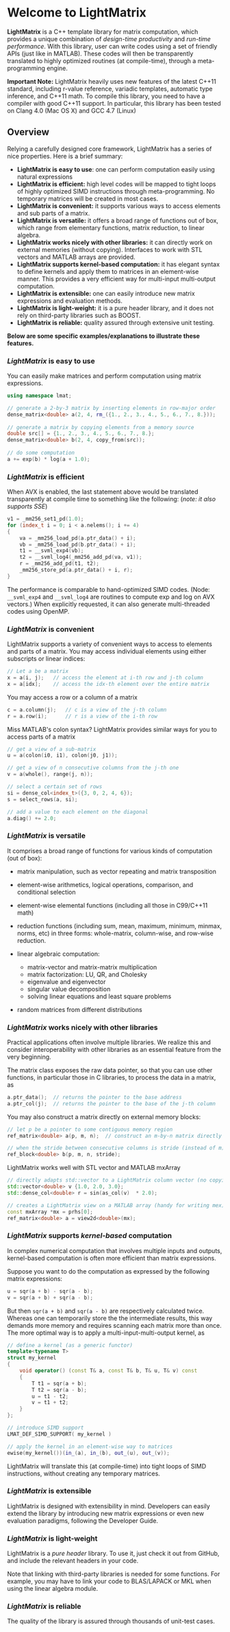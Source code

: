 # Welcome to LightMatrix

**LightMatrix** is a C++ template library for matrix computation, which provides a unique combination of *design-time productivity* and *run-time performance*.
With this library, user can write codes using a set of friendly APIs (just like in MATLAB). These codes will then be transparently translated to highly optimized routines (at compile-time), through a meta-programming engine. 

**Important Note:** LightMatrix heavily uses new features of the latest C++11 standard, including r-value reference, variadic templates, automatic type inference, and C++11 math. To compile this library, you need to have a compiler with good C++11 support. In particular, this library has been tested on Clang 4.0 (Mac OS X) and GCC 4.7 (Linux)


## Overview

Relying a carefully designed core framework, LightMatrix has a series of nice properties. Here is a brief summary:

 - **LightMatrix is easy to use**: one can perform computation easily using natural expressions
 - **LightMatrix is efficient:** high level codes will be mapped to tight loops of highly optimized SIMD instructions through meta-programming. No temporary matrices will be created in most cases.
 - **LightMatrix is convenient:** it supports various ways to access elements and sub parts of a matrix.
 - **LightMatrix is versatile:** it offers a broad range of functions out of box, which range from elementary functions, matrix reduction, to linear algebra.
 - **LightMatrix works nicely with other libraries:** it can directly work on external memories (without copying). Interfaces to work with STL vectors and MATLAB arrays are provided.
 - **LightMatrix supports kernel-based computation:** it has elegant syntax to define kernels and apply them to matrices in an element-wise manner. This provides a very efficient way for multi-input multi-output computation.
 - **LightMatrix is extensible:** one can easily introduce new matrix expressions and evaluation methods.
 - **LightMatrix is light-weight:** it is a pure header library, and it does not rely on third-party libraries such as BOOST.
 - **LightMatrix is reliable:** quality assured through extensive unit testing.
	
**Below are some specific examples/explanations to illustrate these features.**

### *LightMatrix* is easy to use

You can easily make matrices and perform computation using matrix expressions.

```c++	
using namespace lmat;

// generate a 2-by-3 matrix by inserting elements in row-major order
dense_matrix<double> a(2, 4, rm_({1., 2., 3., 4., 5., 6., 7., 8.}));
	
// generate a matrix by copying elements from a memory source 
double src[] = {1., 2., 3., 4., 5., 6., 7., 8.};
dense_matrix<double> b(2, 4, copy_from(src));
	
// do some computation
a += exp(b) * log(a + 1.0);
```

### *LightMatrix* is efficient

When AVX is enabled, the last statement above would be translated transparently at compile time to something like the following: (*note: it also supports SSE*)

``` c++
v1 = _mm256_set1_pd(1.0);
for (index_t i = 0; i < a.nelems(); i += 4) 
{
	va = _mm256_load_pd(a.ptr_data() + i);
	vb = _mm256_load_pd(b.ptr_data() + i);
	t1 = __svml_exp4(vb);
	t2 = __svml_log4(_mm256_add_pd(va, v1));
	r = _mm256_add_pd(t1, t2);
	_mm256_store_pd(a.ptr_data() + i, r); 
}
```

The performance is comparable to hand-optimized SIMD codes. (Node: ``__svml_exp4`` and ``__svml_log4`` are routines to compute exp and log on AVX vectors.)
When explicitly requested, it can also generate multi-threaded codes using OpenMP.


### *LightMatrix* is convenient 

LightMatrix supports a variety of convenient ways to access to elements and parts of a matrix. You may access individual elements using either subscripts or linear indices:
	
```c++
// Let a be a matrix 
x = a(i, j);   // access the element at i-th row and j-th column
x = a[idx];    // access the idx-th element over the entire matrix
```
		
You may access a row or a column of a matrix
	
```c++	
c = a.column(j);   // c is a view of the j-th column
r = a.row(i);      // r is a view of the i-th row
```
		
Miss MATLAB's colon syntax? LightMatrix provides similar ways for you to access parts of a matrix
		
```c++	
// get a view of a sub-matrix
u = a(colon(i0, i1), colon(j0, j1));  

// get a view of n consecutive columns from the j-th one
v = a(whole(), range(j, n)); 

// select a certain set of rows
si = dense_col<index_t>({3, 0, 2, 4, 6});
s = select_rows(a, si);

// add a value to each element on the diagonal
a.diag() += 2.0;
```

### *LightMatrix* is versatile

It comprises a broad range of functions for various kinds of computation (out of box):
	
- matrix manipulation, such as vector repeating and matrix transposition
- element-wise arithmetics, logical operations, comparison, and conditional selection
- element-wise elemental functions (including all those in C99/C++11 math)
- reduction functions (including sum, mean, maximum, minimum, minmax, norms, etc) in three forms: whole-matrix, column-wise, and row-wise reduction.
- linear algebraic computation:
	
	+ matrix-vector and matrix-matrix multiplication
	+ matrix factorization: LU, QR, and Cholesky
	+ eigenvalue and eigenvector 
	+ singular value decomposition
	+ solving linear equations and least square problems
	
- random matrices from different distributions

### *LightMatrix* works nicely with other libraries

Practical applications often involve multiple libraries. We realize this and consider interoperability with other libraries as an essential feature from the very beginning. 
	
The matrix class exposes the raw data pointer, so that you can use other functions, in particular those in C libraries, to process the data in a matrix, as
	
```c++	
a.ptr_data();  // returns the pointer to the base address
a.ptr_col(j);  // returns the pointer to the base of the j-th column
```		

You may also construct a matrix directly on external memory blocks:
	
```c++	
// let p be a pointer to some contiguous memory region
ref_matrix<double> a(p, m, n);  // construct an m-by-n matrix directly on p

// when the stride between consecutive columns is stride (instead of m)
ref_block<double> b(p, m, n, stride); 
```
		
LightMatrix works well with STL vector and MATLAB mxArray
	
```c++	
// directly adapts std::vector to a LightMatrix column vector (no copying)
std::vector<double> v {1.0, 2.0, 3.0};
std::dense_col<double> r = sin(as_col(v)  * 2.0);

// creates a LightMatrix view on a MATLAB array (handy for writing mex)
const mxArray *mx = prhs[0];
ref_matrix<double> a = view2d<double>(mx);
```

### *LightMatrix* supports *kernel-based* computation

In complex numerical computation that involves multiple inputs and outputs, kernel-based computation is often more efficient than matrix expressions.
	
Suppose you want to do the computation as expressed by the following matrix expressions:
	
```c++	
u = sqr(a + b) - sqr(a - b); 
v = sqr(a + b) + sqr(a - b); 
```
		
But then ``sqr(a + b)`` and ``sqr(a - b)`` are respectively calculated twice. Whereas one can temporarily store the the intermediate results, this way demands more memory and requires scanning each matrix more than once. The more optimal way is to apply a multi-input-multi-output kernel, as
	
```c++
// define a kernel (as a generic functor)
template<typename T>
struct my_kernel
{
	void operator() (const T& a, const T& b, T& u, T& v) const 
	{
		T t1 = sqr(a + b);
		T t2 = sqr(a - b);
		u = t1 - t2;
		v = t1 + t2;
	}
};

// introduce SIMD support
LMAT_DEF_SIMD_SUPPORT( my_kernel )

// apply the kernel in an element-wise way to matrices
ewise(my_kernel())(in_(a), in_(b), out_(u), out_(v));
```
		
LightMatrix will translate this (at compile-time) into tight loops of SIMD instructions, without creating any temporary matrices.


### *LightMatrix* is extensible
	
LightMatrix is designed with extensibility in mind. Developers can easily extend the library by introducing new matrix expressions or even new evaluation paradigms, following the Developer Guide. 
	
	
### *LightMatrix* is light-weight

LightMatrix is a *pure header* library. To use it, just check it out from GitHub, and include the relevant headers in your code. 
	
Note that linking with third-party libraries is needed for some functions. For example, you may have to link your code to BLAS/LAPACK or MKL when using the linear algebra module. 


### *LightMatrix* is reliable

The quality of the library is assured through thousands of unit-test cases. 



